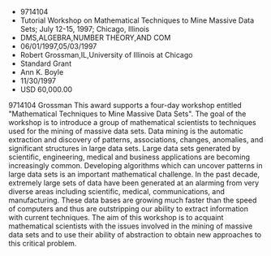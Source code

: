 
* 9714104
* Tutorial Workshop on Mathematical Techniques to Mine Massive Data Sets; July 12-15, 1997; Chicago, Illinois
* DMS,ALGEBRA,NUMBER THEORY,AND COM
* 06/01/1997,05/03/1997
* Robert Grossman,IL,University of Illinois at Chicago
* Standard Grant
* Ann K. Boyle
* 11/30/1997
* USD 60,000.00

9714104 Grossman This award supports a four-day workshop entitled "Mathematical
Techniques to Mine Massive Data Sets". The goal of the workshop is to introduce
a group of mathematical scientists to techniques used for the mining of massive
data sets. Data mining is the automatic extraction and discovery of patterns,
associations, changes, anomalies, and significant structures in large data sets.
Large data sets generated by scientific, engineering, medical and business
applications are becoming increasingly common. Developing algorithms which can
uncover patterns in large data sets is an important mathematical challenge. In
the past decade, extremely large sets of data have been generated at an alarming
from very diverse areas including scientific, medical, communications, and
manufacturing. These data bases are growing much faster than the speed of
computers and thus are outstripping our ability to extract information with
current techniques. The aim of this workshop is to acquaint mathematical
scientists with the issues involved in the mining of massive data sets and to
use their ability of abstraction to obtain new approaches to this critical
problem.
